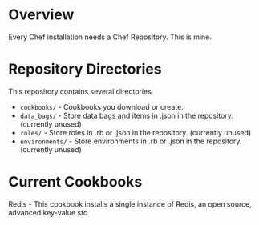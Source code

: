 Overview
========

Every Chef installation needs a Chef Repository. This is mine.

Repository Directories
======================

This repository contains several directories.

* `cookbooks/` - Cookbooks you download or create.
* `data_bags/` - Store data bags and items in .json in the repository. (currently unused)
* `roles/` - Store roles in .rb or .json in the repository. (currently unused)
* `environments/` - Store environments in .rb or .json in the repository. (currently unused)

Current Cookbooks
=============

Redis - This cookbook installs a single instance of Redis, an open source, advanced key-value sto
